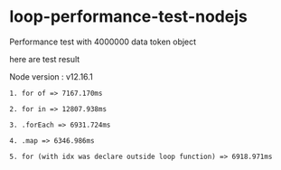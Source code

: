 # loop-performance-test-nodejs
Performance test with 4000000 data token object

here are test result

Node version : v12.16.1
```
1. for of => 7167.170ms

2. for in => 12807.938ms

3. .forEach => 6931.724ms

4. .map => 6346.986ms

5. for (with idx was declare outside loop function) => 6918.971ms

```
